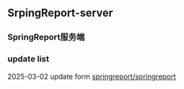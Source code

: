 ## SrpingReport-server
### SpringReport服务端

### update list
2025-03-02 update form [springreport/springreport](https://github.com/springreport/springreport)
